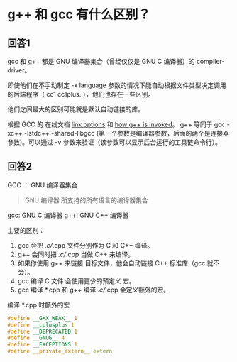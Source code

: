 # g++ 和 gcc 有什么区别？

## 回答1

gcc 和 g++ 都是 GNU 编译器集合（曾经仅仅是 GNU C  编译器）的 compiler-driver。

即使他们在不手动制定 -x language 参数的情况下能自动根据文件类型决定调用的后端程序（ cc1 cc1plus..），他们也存在一些区别。

他们之间最大的区别可能就是默认自动链接的库。

根据 GCC 的 在线文档 [link options](https://gcc.gnu.org/onlinedocs/gcc/Link-Options.html) 和 [how g++ is invoked](https://gcc.gnu.org/onlinedocs/gcc/Invoking-G_002b_002b.html)。 g++ 等同于 gcc -xc++ -lstdc++ -shared-libgcc (第一个参数是编译器参数，后面的两个是连接器参数)。可以通过 -v 参数来验证（该参数可以显示后台运行的工具链命令行）。

## 回答2

GCC ： GNU 编译器集合

> GNU 编译器 所支持的所有语言的编译器集合

gcc: GNU C 编译器
g++: GNU C++ 编译器

主要的区别：
1. gcc 会把 *.c/*.cpp 文件分别作为 C 和 C++ 编译。
2. g++ 会同时把 *.c/*.cpp 当做 C++ 来编译。
3. 如果你使用 g++ 来链接 目标文件，他会自动链接 C++ 标准库（gcc 就不会）。
4. gcc 编译 C 文件 会使用更少的预定义 宏。
5. gcc 编译 *.cpp 和 g++ 编译 *.c/*.cpp 会定义额外的宏。

编译 *.cpp 时额外的宏

```C++
#define __GXX_WEAK__ 1
#define __cplusplus 1
#define __DEPRECATED 1
#define __GNUG__ 4
#define __EXCEPTIONS 1
#define __private_extern__ extern
```
